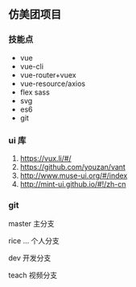 ## 仿美团项目

### 技能点

* vue
* vue-cli
* vue-router+vuex
* vue-resource/axios
* flex sass
* svg
* es6
* git

### ui 库
1. https://vux.li/#/ 
2. https://github.com/youzan/vant
3. http://www.muse-ui.org/#/index
4. http://mint-ui.github.io/#!/zh-cn 

### git
master  主分支

rice ...  个人分支

dev     开发分支 

teach   视频分支

